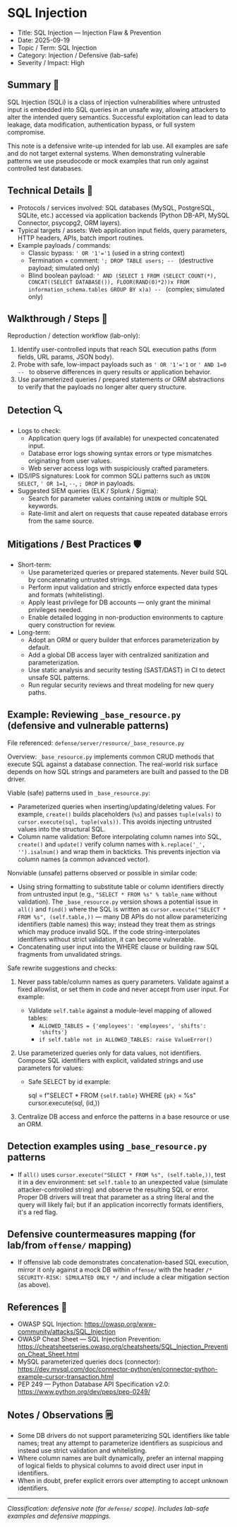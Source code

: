 # SQL Injection

- Title: SQL Injection — Injection Flaw & Prevention
- Date: 2025-09-19
- Topic / Term: SQL Injection
- Category: Injection / Defensive (lab-safe)
- Severity / Impact: High

## Summary 📝
SQL Injection (SQLi) is a class of injection vulnerabilities where untrusted input is embedded into SQL queries in an unsafe way, allowing attackers to alter the intended query semantics. Successful exploitation can lead to data leakage, data modification, authentication bypass, or full system compromise.

This note is a defensive write-up intended for lab use. All examples are safe and do not target external systems. When demonstrating vulnerable patterns we use pseudocode or mock examples that run only against controlled test databases.

## Technical Details 🔧
- Protocols / services involved: SQL databases (MySQL, PostgreSQL, SQLite, etc.) accessed via application backends (Python DB-API, MySQL Connector, psycopg2, ORM layers).
- Typical targets / assets: Web application input fields, query parameters, HTTP headers, APIs, batch import routines.
- Example payloads / commands:
  - Classic bypass: `' OR '1'='1` (used in a string context)
  - Termination + comment: `'; DROP TABLE users; -- ` (destructive payload; simulated only)
  - Blind boolean payload: `' AND (SELECT 1 FROM (SELECT COUNT(*), CONCAT((SELECT DATABASE()), FLOOR(RAND(0)*2))x FROM information_schema.tables GROUP BY x)a) -- ` (complex; simulated only)

## Walkthrough / Steps 🧭
Reproduction / detection workflow (lab-only):
1. Identify user-controlled inputs that reach SQL execution paths (form fields, URL params, JSON body).
2. Probe with safe, low-impact payloads such as `' OR '1'='1` or `' AND 1=0 -- ` to observe differences in query results or application behavior.
3. Use parameterized queries / prepared statements or ORM abstractions to verify that the payloads no longer alter query structure.

## Detection 🔍
- Logs to check:
  - Application query logs (if available) for unexpected concatenated input.
  - Database error logs showing syntax errors or type mismatches originating from user values.
  - Web server access logs with suspiciously crafted parameters.
- IDS/IPS signatures: Look for common SQLi patterns such as `UNION SELECT`, `' OR 1=1`, `--`, `; DROP` in payloads.
- Suggested SIEM queries (ELK / Splunk / Sigma):
  - Search for parameter values containing `UNION` or multiple SQL keywords.
  - Rate-limit and alert on requests that cause repeated database errors from the same source.

## Mitigations / Best Practices 🛡️
- Short-term:
  - Use parameterized queries or prepared statements. Never build SQL by concatenating untrusted strings.
  - Perform input validation and strictly enforce expected data types and formats (whitelisting).
  - Apply least privilege for DB accounts — only grant the minimal privileges needed.
  - Enable detailed logging in non-production environments to capture query construction for review.
- Long-term:
  - Adopt an ORM or query builder that enforces parameterization by default.
  - Add a global DB access layer with centralized sanitization and parameterization.
  - Use static analysis and security testing (SAST/DAST) in CI to detect unsafe SQL patterns.
  - Run regular security reviews and threat modeling for new query paths.

## Example: Reviewing `_base_resource.py` (defensive and vulnerable patterns)
File referenced: `defense/server/resource/_base_resource.py`

Overview: `_base_resource.py` implements common CRUD methods that execute SQL against a database connection. The real-world risk surface depends on how SQL strings and parameters are built and passed to the DB driver.

Viable (safe) patterns used in `_base_resource.py`:
- Parameterized queries when inserting/updating/deleting values. For example, `create()` builds placeholders (`%s`) and passes `tuple(vals)` to `cursor.execute(sql, tuple(vals))`. This avoids injecting untrusted values into the structural SQL.
- Column name validation: Before interpolating column names into SQL, `create()` and `update()` verify column names with `k.replace('_', '').isalnum()` and wrap them in backticks. This prevents injection via column names (a common advanced vector).

Nonviable (unsafe) patterns observed or possible in similar code:
- Using string formatting to substitute table or column identifiers directly from untrusted input (e.g., `"SELECT * FROM %s" % table_name` without validation). The `_base_resource.py` version shows a potential issue in `all()` and `find()` where the SQL is written as `cursor.execute("SELECT * FROM %s", (self.table,))` — many DB APIs do not allow parameterizing identifiers (table names) this way; instead they treat them as strings which may produce invalid SQL. If the code string-interpolates identifiers without strict validation, it can become vulnerable.
- Concatenating user input into the WHERE clause or building raw SQL fragments from unvalidated strings.

Safe rewrite suggestions and checks:
1. Never pass table/column names as query parameters. Validate against a fixed allowlist, or set them in code and never accept from user input. For example:

   - Validate `self.table` against a module-level mapping of allowed tables:
     - `ALLOWED_TABLES = {'employees': 'employees', 'shifts': 'shifts'}`
     - `if self.table not in ALLOWED_TABLES: raise ValueError()`

2. Use parameterized queries only for data values, not identifiers. Compose SQL identifiers with explicit, validated strings and use parameters for values:

   - Safe SELECT by id example:

     sql = f"SELECT * FROM `{self.table}` WHERE `{pk}` = %s"
     cursor.execute(sql, (id,))

3. Centralize DB access and enforce the patterns in a base resource or use an ORM.

## Detection examples using `_base_resource.py` patterns
- If `all()` uses `cursor.execute("SELECT * FROM %s", (self.table,))`, test it in a dev environment: set `self.table` to an unexpected value (simulate attacker-controlled string) and observe the resulting SQL or error. Proper DB drivers will treat that parameter as a string literal and the query will likely fail; but if an application incorrectly formats identifiers, it's a red flag.

## Defensive countermeasures mapping (for lab/from `offense/` mapping)
- If offensive lab code demonstrates concatenation-based SQL execution, mirror it only against a mock DB within `offense/` with the header `/* SECURITY-RISK: SIMULATED ONLY */` and include a clear mitigation section (as above).

## References 🔗
- OWASP SQL Injection: https://owasp.org/www-community/attacks/SQL_Injection
- OWASP Cheat Sheet — SQL Injection Prevention: https://cheatsheetseries.owasp.org/cheatsheets/SQL_Injection_Prevention_Cheat_Sheet.html
- MySQL parameterized queries docs (connector): https://dev.mysql.com/doc/connector-python/en/connector-python-example-cursor-transaction.html
- PEP 249 — Python Database API Specification v2.0: https://www.python.org/dev/peps/pep-0249/

## Notes / Observations 🗒️
- Some DB drivers do not support parameterizing SQL identifiers like table names; treat any attempt to parameterize identifiers as suspicious and instead use strict validation and whitelisting.
- Where column names are built dynamically, prefer an internal mapping of logical fields to physical columns to avoid direct user input in identifiers.
- When in doubt, prefer explicit errors over attempting to accept unknown identifiers.

---

*Classification: defensive note (for `defense/` scope). Includes lab-safe examples and defensive mappings.*
